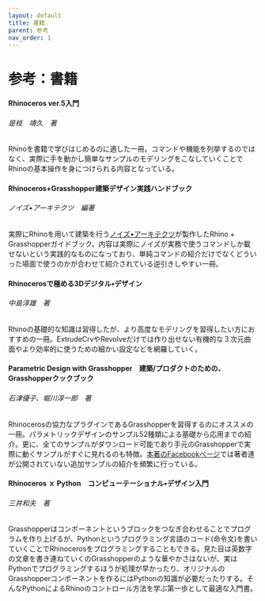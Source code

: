 ```yaml
---
layout: default
title: 書籍
parent: 参考
nav_order: 1
---
```


# 参考：書籍

#### Rhinoceros ver.5入門

###### 是枝　靖久　著

Rhinoを書籍で学びはじめるのに適した一冊。コマンドや機能を列挙するのではなく、実際に手を動かし簡単なサンプルのモデリングをこなしていくことでRhinoの基本操作を身につけられる内容となっている。

#### Rhinoceros+Grasshopper建築デザイン実践ハンドブック

###### ノイズ•アーキテクツ　編著

実際にRhinoを用いて建築を行う[ノイズ•アーキテクツ](http://noizarchitects.com)が製作したRhino + Grasshopperガイドブック。内容は実際にノイズが実務で使うコマンドしか載せないという実践的なものになっており、単純コマンドの紹介だけでなくどういった場面で使うのかが合わせて紹介されている逆引きしやすい一冊。

#### Rhinocerosで極める3Dデジタル•デザイン

###### 中島淳雄　著

Rhinoの基礎的な知識は習得したが、より高度なモデリングを習得したい方におすすめの一冊。ExtrudeCrvやRevolveだけでは作り出せない有機的な３次元曲面やより効率的に使うための細かい設定などを網羅していく。 

#### Parametric Design with Grasshopper　建築/プロダクトのための、Grasshopperクックブック

###### 石津優子、堀川淳一郎　著

Rhinocerosの協力なプラグインであるGrasshopperを習得するのにオススメの一冊。パラメトリックデザインのサンプル52種類による基礎から応用までの紹介。更に、全てのサンプルがダウンロード可能であり手元のGrasshopperで実際に動くサンプルがすぐに見れるのも特徴。[本著のFacebookページ](https://www.facebook.com/Parametric.Design.with.Grasshopper/)では著者達が公開されていない追加サンプルの紹介を頻繁に行っている。

#### Rhinoceros ｘ Python　コンピューテーショナル•デザイン入門

###### 三井和夫　著

Grasshopperはコンポーネントというブロックをつなぎ合わせることでプログラムを作り上げるが、Pythonというプログラミング言語のコード\(命令文\)を書いていくことでRhinocerosをプログラミングすることもできる。見た目は英数字の文章を書き連ねていくのGrasshopperのような華やかさはないが、実はPythonでプログラミングするほうが処理が早かったり、オリジナルのGrasshopperコンポーネントを作るにはPythonの知識が必要だったりする。そんなPythonによるRhinoのコントロール方法を学ぶ第一歩として最適な入門書。
